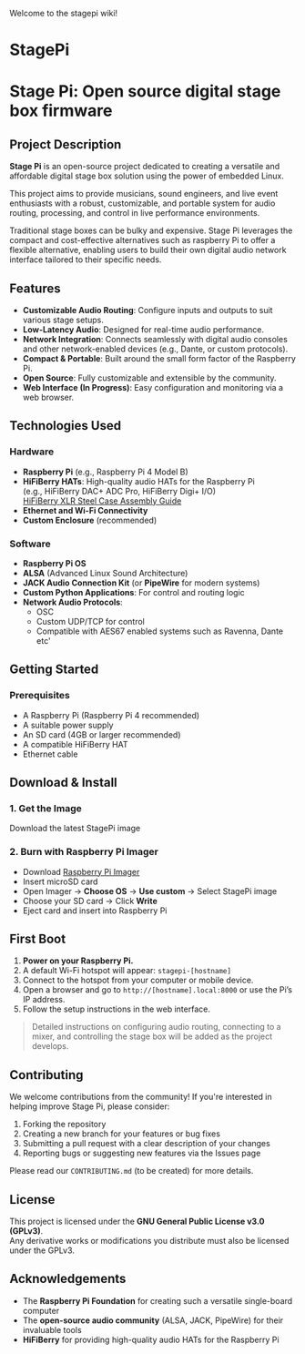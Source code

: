 Welcome to the stagepi wiki!
# StagePi

# Stage Pi: Open source digital stage box firmware

## Project Description

**Stage Pi** is an open-source project dedicated to creating a versatile and affordable digital stage box solution using the power of embedded Linux.

This project aims to provide musicians, sound engineers, and live event enthusiasts with a robust, customizable, and portable system for audio routing, processing, and control in live performance environments.

Traditional stage boxes can be bulky and expensive. Stage Pi leverages the compact and cost-effective alternatives such as raspberry Pi to offer a flexible alternative, enabling users to build their own digital audio network interface tailored to their specific needs.

## Features

- **Customizable Audio Routing**: Configure inputs and outputs to suit various stage setups.
- **Low-Latency Audio**: Designed for real-time audio performance.
- **Network Integration**: Connects seamlessly with digital audio consoles and other network-enabled devices (e.g., Dante, or custom protocols).
- **Compact & Portable**: Built around the small form factor of the Raspberry Pi.
- **Open Source**: Fully customizable and extensible by the community.
- **Web Interface (In Progress)**: Easy configuration and monitoring via a web browser.

## Technologies Used

### Hardware

- **Raspberry Pi** (e.g., Raspberry Pi 4 Model B)
- **HiFiBerry HATs**: High-quality audio HATs for the Raspberry Pi  
  (e.g., HiFiBerry DAC+ ADC Pro, HiFiBerry Digi+ I/O)  
  [HiFiBerry XLR Steel Case Assembly Guide](https://www.hifiberry.com/docs/hardware/assembling-the-xlr-steel-case/)
- **Ethernet and Wi-Fi Connectivity**
- **Custom Enclosure** (recommended)

### Software

- **Raspberry Pi OS**
- **ALSA** (Advanced Linux Sound Architecture)
- **JACK Audio Connection Kit** (or **PipeWire** for modern systems)
- **Custom Python Applications**: For control and routing logic
- **Network Audio Protocols**:  
  - OSC  
  - Custom UDP/TCP for control  
  - Compatible with AES67 enabled systems such as Ravenna, Dante etc'

## Getting Started

### Prerequisites

- A Raspberry Pi (Raspberry Pi 4 recommended)
- A suitable power supply
- An SD card (4GB or larger recommended)
- A compatible HiFiBerry HAT
- Ethernet cable

## Download & Install

### 1. Get the Image
Download the latest StagePi image

### 2. Burn with Raspberry Pi Imager
- Download [Raspberry Pi Imager](https://www.raspberrypi.com/software/)
- Insert microSD card
- Open Imager → **Choose OS** → **Use custom** → Select StagePi image
- Choose your SD card → Click **Write**
- Eject card and insert into Raspberry Pi

## First Boot

1. **Power on your Raspberry Pi.**
2. A default Wi-Fi hotspot will appear: `stagepi-[hostname]`
3. Connect to the hotspot from your computer or mobile device.
4. Open a browser and go to `http://[hostname].local:8000` or use the Pi’s IP address.
5. Follow the setup instructions in the web interface.

> Detailed instructions on configuring audio routing, connecting to a mixer, and controlling the stage box will be added as the project develops.

## Contributing

We welcome contributions from the community! If you're interested in helping improve Stage Pi, please consider:

1. Forking the repository
2. Creating a new branch for your features or bug fixes
3. Submitting a pull request with a clear description of your changes
4. Reporting bugs or suggesting new features via the Issues page

Please read our `CONTRIBUTING.md` (to be created) for more details.

## License

This project is licensed under the **GNU General Public License v3.0 (GPLv3)**.  
Any derivative works or modifications you distribute must also be licensed under the GPLv3.

## Acknowledgements

- The **Raspberry Pi Foundation** for creating such a versatile single-board computer
- The **open-source audio community** (ALSA, JACK, PipeWire) for their invaluable tools
- **HiFiBerry** for providing high-quality audio HATs for the Raspberry Pi
